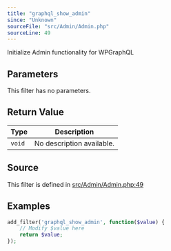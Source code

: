 ```yaml
---
title: "graphql_show_admin"
since: "Unknown"
sourceFile: "src/Admin/Admin.php"
sourceLine: 49
---
```



Initialize Admin functionality for WPGraphQL

## Parameters

This filter has no parameters.



## Return Value

| Type | Description |
|------|-------------|
| `void` | No description available. |



## Source

This filter is defined in [src/Admin/Admin.php:49](https://github.com/wp-graphql/wp-graphql/blob/develop/src/Admin/Admin.php#L49)


## Examples

```php
add_filter('graphql_show_admin', function($value) {
    // Modify $value here
    return $value;
});
```